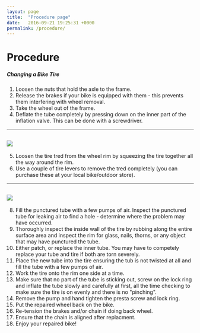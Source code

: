 ```yaml
---
layout: page
title:  "Procedure page"
date:   2016-09-21 19:25:31 +0000
permalink: /procedure/
---
```


# Procedure

##### Changing a Bike Tire
1. Loosen the nuts that hold the axle to the frame.
2. Release the brakes if your bike is equipped with them - this prevents them interfering with wheel removal.
3. Take the wheel out of the frame.
4. Deflate the tube completely by pressing down on the inner part of the inflation valve. This can be done with a screwdriver. 
---
![](http://justyna.typepad.com/photos/uncategorized/2008/07/20/1pressschrader.jpg)
---
5. Loosen the tire tred from the wheel rim by squeezing the tire together all the way around the rim.
6. Use a couple of tire levers to remove the tred completely (you can purchase these at your local bike/outdoor store).
---
![](http://cdn.coresites.factorymedia.com/twc/wp-content/uploads/2013/03/IMG_5156.jpg)
---
8. Fill the punctured tube with a few pumps of air. Inspect the punctured tube for leaking air to find a hole - determine where the problem may have occurred.
9. Thoroughly inspect the inside wall of the tire by rubbing along the entire surface area and inspect the rim for glass, nails, thorns, or any object that may have punctured the tube.
10. Either patch, or replace the inner tube. You may have to competely replace your tube and tire if both are torn severely. 
11. Place the new tube into the tire ensuring the tub is not twisted at all and fill the tube with a few pumps of air.
12. Work the tire onto the rim one side at a time.
13. Make sure that no part of the tube is sticking out, screw on the lock ring and inflate the tube slowly and carefully at first, all the time checking to make sure the tire is on evenly and there is no "pinching".
14. Remove the pump and hand tighten the presta screw and lock ring.
15. Put the repaired wheel back on the bike.
 16. Re-tension the brakes and/or chain if doing back wheel.
 17. Ensure that the chain is aligned after replacment. 
18. Enjoy your repaired bike!
